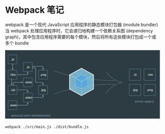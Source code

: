 # Webpack 笔记

webpack 是一个现代 JavaScript 应用程序的静态模块打包器 (module bundler)  
当 webpack 处理应用程序时，它会递归地构建一个依赖关系图 (dependency graph)，其中包含应用程序需要的每个模块，然后将所有这些模块打包成一个或多个 bundle

![webpack](./img/webpack.jpg)

`webpack ./src/main.js ./dist/bundle.js`
